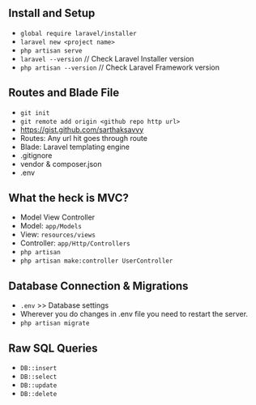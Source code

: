 ## Install and Setup
- `global require laravel/installer`
- `laravel new <project name>`
- `php artisan serve`
- `laravel --version` // Check Laravel Installer version
- `php artisan --version` // Check Laravel Framework version

## Routes and Blade File
- `git init`
- `git remote add origin <github repo http url>`
- https://gist.github.com/sarthaksavvy
- Routes: Any url hit goes through route 
- Blade: Laravel templating engine
- .gitignore
- vendor & composer.json
- .env


## What the heck is MVC?
- Model View Controller
- Model: `app/Models`
- View: `resources/views`
- Controller: `app/Http/Controllers`
- `php artisan`
- `php artisan make:controller UserController`

## Database Connection & Migrations
- `.env` >> Database settings
- Wherever you do changes in .env file you need to restart the server.
- `php artisan migrate`

## Raw SQL Queries
- `DB::insert`
- `DB::select`
- `DB::update`
- `DB::delete`


